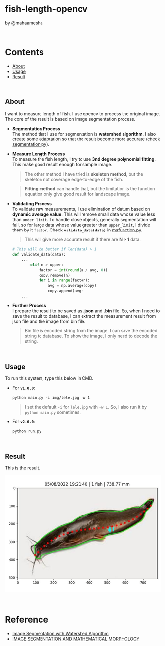 # fish-length-opencv
by @mahaamesha

<br>

# Contents
- [About](#about)
- [Usage](#usage)
- [Result](#result)

<br>

## About <a name='about'></a>
I want to measure length of fish. I use opencv to process the original image. 
The core of the result is based on image segmentation process. 

- **Segmentation Process** \
    The method that I use for segmentation is **watershed algorithm**. I also create some adaptation so that the result become more accurate (check [segmentation.py](./src/segmentation.py)).

- **Measure Length Process** \
    To measure the fish length, I try to use **3nd degree polynomial fitting**. This make good result enough for sample image.
    > The other method I have tried is **skeleton method**, but the skeleton not coverage edge-to-edge of the fish.

    > **Fitting method** can handle that, but the limitation is the function equation only give good result for landscape image.

- **Validating Process** \
    To validate raw measurements, I use elimination of datum based on **dynamic average value**. This will remove small data whose value less than `under_limit`. To handle close objects, generally segmentation will fail, so for large data whose value greater than `upper_limit`, I divide them by it `factor`. Check **`validate_data(data)`** in [mafunction.py](./src/mafunction.py).
    > This will give more accurate result if there are **N > 1** data.

    ```python
    # This will be better if len(data) > 1
    def validate_data(data):
        ...
            elif n > upper:
                factor = int(round(n / avg, 0))
                copy.remove(n)
                for i in range(factor):
                    avg = np.average(copy)
                    copy.append(avg)
        ...
    ```
- **Further Process** \
    I prepare the result to be saved as **.json** and **.bin** file. So, when I need to save the result to database, I can extract the measurement result from json file and the image from bin file.
    > Bin file is encoded string from the image. I can save the encoded string to database. To show the image, I only need to decode the string.

<br>

## Usage <a name='usage'></a>
To run this system, type this below in CMD.
- For **`v1.0.0`**:
    ```
    python main.py -i img/lele.jpg -w 1
    ```
    > I set the default `-i` for `lele.jpg` with `-w 1`. So, I also run it by `python main.py` sometimes.

- For **`v2.0.0`**:
    ```
    python run.py
    ```

<br>

## Result <a name='result'></a>
This is the result.

![Result](./imgcv/final.jpg)

<br>

# Reference <a name='ref'></a>
- [Image Segmentation with Watershed Algorithm](https://docs.opencv.org/4.x/d3/db4/tutorial_py_watershed.html)
- [IMAGE SEGMENTATION AND MATHEMATICAL MORPHOLOGY](https://people.cmm.minesparis.psl.eu/users/beucher/wtshed.html)